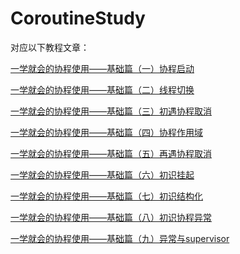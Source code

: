# CoroutineStudy

对应以下教程文章：

[一学就会的协程使用——基础篇（一）协程启动](https://www.jianshu.com/p/8934a0e40ab4
)

[一学就会的协程使用——基础篇（二）线程切换](https://www.jianshu.com/p/3198b9e80ddf)

[一学就会的协程使用——基础篇（三）初遇协程取消](https://www.jianshu.com/p/3ff253919df8)

[一学就会的协程使用——基础篇（四）协程作用域](https://www.jianshu.com/p/cbfddcc2e23f)

[一学就会的协程使用——基础篇（五）再遇协程取消](https://www.jianshu.com/p/b518b9152772)

[一学就会的协程使用——基础篇（六）初识挂起](https://www.jianshu.com/p/dc4f8e9b14ee)

[一学就会的协程使用——基础篇（七）初识结构化](https://www.jianshu.com/p/ecc3f8a1ae71)

[一学就会的协程使用——基础篇（八）初识协程异常](https://www.jianshu.com/p/4d4a663aab05)

[一学就会的协程使用——基础篇（九）异常与supervisor](https://www.jianshu.com/p/0bf190ec93e0)
